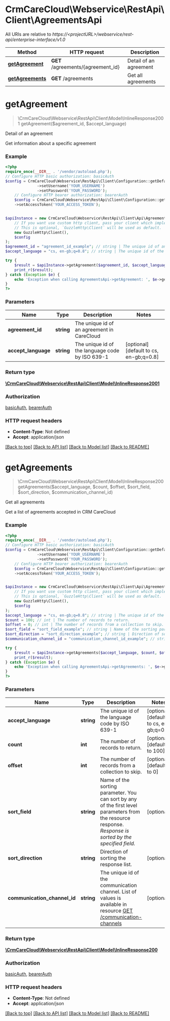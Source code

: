 # CrmCareCloud\Webservice\RestApi\Client\AgreementsApi

All URIs are relative to *https://&lt;projectURL&gt;/webservice/rest-api/enterprise-interface/v1.0*

Method | HTTP request | Description
------------- | ------------- | -------------
[**getAgreement**](AgreementsApi.md#getagreement) | **GET** /agreements/{agreement_id} | Detail of an agreement
[**getAgreements**](AgreementsApi.md#getagreements) | **GET** /agreements | Get all agreements

# **getAgreement**
> \CrmCareCloud\Webservice\RestApi\Client\Model\InlineResponse2001 getAgreement($agreement_id, $accept_language)

Detail of an agreement

Get information about a specific agreement

### Example
```php
<?php
require_once(__DIR__ . '/vendor/autoload.php');
// Configure HTTP basic authorization: basicAuth
$config = CrmCareCloud\Webservice\RestApi\Client\Configuration::getDefaultConfiguration()
              ->setUsername('YOUR_USERNAME')
              ->setPassword('YOUR_PASSWORD');
    // Configure HTTP bearer authorization: bearerAuth
    $config = CrmCareCloud\Webservice\RestApi\Client\Configuration::getDefaultConfiguration()
    ->setAccessToken('YOUR_ACCESS_TOKEN');


$apiInstance = new CrmCareCloud\Webservice\RestApi\Client\Api\AgreementsApi(
    // If you want use custom http client, pass your client which implements `GuzzleHttp\ClientInterface`.
    // This is optional, `GuzzleHttp\Client` will be used as default.
    new GuzzleHttp\Client(),
    $config
);
$agreement_id = "agreement_id_example"; // string | The unique id of an agreement in CareCloud
$accept_language = "cs, en-gb;q=0.8"; // string | The unique id of the language code by ISO 639-1

try {
    $result = $apiInstance->getAgreement($agreement_id, $accept_language);
    print_r($result);
} catch (Exception $e) {
    echo 'Exception when calling AgreementsApi->getAgreement: ', $e->getMessage(), PHP_EOL;
}
?>
```

### Parameters

Name | Type | Description  | Notes
------------- | ------------- | ------------- | -------------
 **agreement_id** | **string**| The unique id of an agreement in CareCloud |
 **accept_language** | **string**| The unique id of the language code by ISO 639-1 | [optional] [default to cs, en-gb;q&#x3D;0.8]

### Return type

[**\CrmCareCloud\Webservice\RestApi\Client\Model\InlineResponse2001**](../Model/InlineResponse2001.md)

### Authorization

[basicAuth](../../README.md#basicAuth), [bearerAuth](../../README.md#bearerAuth)

### HTTP request headers

 - **Content-Type**: Not defined
 - **Accept**: application/json

[[Back to top]](#) [[Back to API list]](../../README.md#documentation-for-api-endpoints) [[Back to Model list]](../../README.md#documentation-for-models) [[Back to README]](../../README.md)

# **getAgreements**
> \CrmCareCloud\Webservice\RestApi\Client\Model\InlineResponse200 getAgreements($accept_language, $count, $offset, $sort_field, $sort_direction, $communication_channel_id)

Get all agreements

Get a list of agreements accepted in CRM CareCloud

### Example
```php
<?php
require_once(__DIR__ . '/vendor/autoload.php');
// Configure HTTP basic authorization: basicAuth
$config = CrmCareCloud\Webservice\RestApi\Client\Configuration::getDefaultConfiguration()
              ->setUsername('YOUR_USERNAME')
              ->setPassword('YOUR_PASSWORD');
    // Configure HTTP bearer authorization: bearerAuth
    $config = CrmCareCloud\Webservice\RestApi\Client\Configuration::getDefaultConfiguration()
    ->setAccessToken('YOUR_ACCESS_TOKEN');


$apiInstance = new CrmCareCloud\Webservice\RestApi\Client\Api\AgreementsApi(
    // If you want use custom http client, pass your client which implements `GuzzleHttp\ClientInterface`.
    // This is optional, `GuzzleHttp\Client` will be used as default.
    new GuzzleHttp\Client(),
    $config
);
$accept_language = "cs, en-gb;q=0.8"; // string | The unique id of the language code by ISO 639-1
$count = 100; // int | The number of records to return.
$offset = 0; // int | The number of records from a collection to skip.
$sort_field = "sort_field_example"; // string | Name of the sorting parameter. You can sort by any of the first level parameters from the resource response. *Response is sorted by the specified field.*
$sort_direction = "sort_direction_example"; // string | Direction of sorting the response list.
$communication_channel_id = "communication_channel_id_example"; // string | The unique id of the communication channel. List of values is available in resource [GET /communication-channels](/#tag/Communication-channels)

try {
    $result = $apiInstance->getAgreements($accept_language, $count, $offset, $sort_field, $sort_direction, $communication_channel_id);
    print_r($result);
} catch (Exception $e) {
    echo 'Exception when calling AgreementsApi->getAgreements: ', $e->getMessage(), PHP_EOL;
}
?>
```

### Parameters

Name | Type | Description  | Notes
------------- | ------------- | ------------- | -------------
 **accept_language** | **string**| The unique id of the language code by ISO 639-1 | [optional] [default to cs, en-gb;q&#x3D;0.8]
 **count** | **int**| The number of records to return. | [optional] [default to 100]
 **offset** | **int**| The number of records from a collection to skip. | [optional] [default to 0]
 **sort_field** | **string**| Name of the sorting parameter. You can sort by any of the first level parameters from the resource response. *Response is sorted by the specified field.* | [optional]
 **sort_direction** | **string**| Direction of sorting the response list. | [optional]
 **communication_channel_id** | **string**| The unique id of the communication channel. List of values is available in resource [GET /communication-channels](/#tag/Communication-channels) | [optional]

### Return type

[**\CrmCareCloud\Webservice\RestApi\Client\Model\InlineResponse200**](../Model/InlineResponse200.md)

### Authorization

[basicAuth](../../README.md#basicAuth), [bearerAuth](../../README.md#bearerAuth)

### HTTP request headers

 - **Content-Type**: Not defined
 - **Accept**: application/json

[[Back to top]](#) [[Back to API list]](../../README.md#documentation-for-api-endpoints) [[Back to Model list]](../../README.md#documentation-for-models) [[Back to README]](../../README.md)

